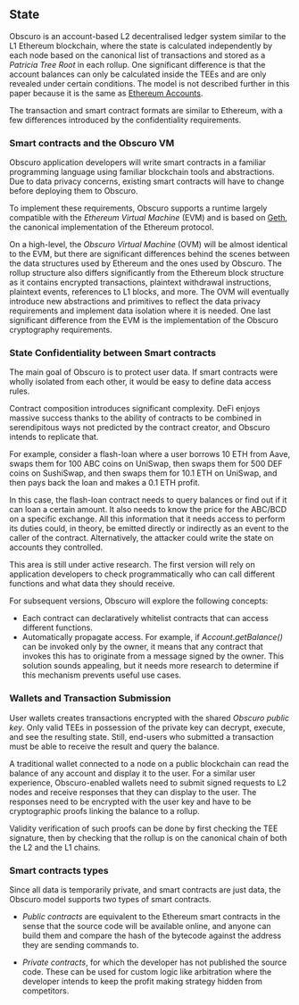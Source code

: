 ## State

Obscuro is an account-based L2 decentralised ledger system similar to the L1 Ethereum blockchain, where the state is calculated independently by each node based on the canonical list of transactions and stored as a _Patricia Tree Root_ in each rollup. One significant difference is that the account balances can only be calculated inside the TEEs and are only revealed under certain conditions.
The model is not described further in this paper because it is the same as [Ethereum Accounts](https://ethereum.org/en/developers/docs/accounts/).

The transaction and smart contract formats are similar to Ethereum, with a few differences introduced by the confidentiality requirements.


### Smart contracts and the Obscuro VM

Obscuro application developers will write smart contracts in a familiar programming language using familiar blockchain tools and abstractions.
Due to data privacy concerns, existing smart contracts will have to change before deploying them to Obscuro.

To implement these requirements, Obscuro supports a runtime largely compatible with the _Ethereum Virtual Machine_ (EVM) and is based on [Geth](https://github.com/ethereum/go-ethereum), the canonical implementation of the Ethereum protocol.

On a high-level, the _Obscuro Virtual Machine_ (OVM) will be almost identical to the EVM, but there are significant differences behind the scenes between the data structures used by Ethereum and the ones used by Obscuro. The rollup structure also differs significantly from the Ethereum block structure as it contains encrypted transactions, plaintext withdrawal instructions, plaintext events, references to L1 blocks, and more. The OVM will eventually introduce new abstractions and primitives to reflect the data privacy requirements and implement data isolation where it is needed. One last significant difference from the EVM is the implementation of the Obscuro cryptography requirements.


### State Confidentiality between Smart contracts

The main goal of Obscuro is to protect user data. If smart contracts were wholly isolated from each other, it would be easy to define data access rules.

Contract composition introduces significant complexity. DeFi enjoys massive success thanks to the ability of contracts to be combined in serendipitous ways not predicted by the contract creator, and Obscuro intends to replicate that.

For example, consider a flash-loan where a user borrows 10 ETH from Aave, swaps them for 100 ABC coins on UniSwap, then swaps them for 500 DEF coins on SushiSwap, and then swaps them for 10.1 ETH on UniSwap, and then pays back the loan and makes a 0.1 ETH profit.

In this case, the flash-loan contract needs to query balances or find out if it can loan a certain amount. It also needs to know the price for the ABC/BCD on a specific exchange. All this information that it needs access to perform its duties could, in theory, be emitted directly or indirectly as an event to the caller of the contract. Alternatively, the attacker could write the state on accounts they controlled.

This area is still under active research. The first version will rely on application developers to check programmatically who can call different functions and what data they should receive.

For subsequent versions, Obscuro will explore the following concepts:
* Each contract can declaratively whitelist contracts that can access different functions.
* Automatically propagate access. For example, if _Account.getBalance()_ can be invoked only by the owner, it means that any contract that invokes this has to originate from a message signed by the owner. This solution sounds appealing, but it needs more research to determine if this mechanism prevents useful use cases.

###  Wallets and Transaction Submission
User wallets creates transactions encrypted with the shared _Obscuro public key_. Only valid TEEs in possession of the private key can decrypt, execute, and see the resulting state. Still, end-users who submitted a transaction must be able to receive the result and query the balance.

A traditional wallet connected to a node on a public blockchain can read the balance of any account and display it to the user. For a similar user experience, Obscuro-enabled wallets need to submit signed requests to L2 nodes and receive responses that they can display to the user. The responses need to be encrypted with the user key and have to be cryptographic proofs linking the balance to a rollup.

Validity verification of such proofs can be done by first checking the TEE signature, then by checking that the rollup is on the canonical chain of both the L2 and the L1 chains.

###  Smart contracts types

Since all data is temporarily private, and smart contracts are just data, the Obscuro model supports two types of smart contracts.

 - _Public contracts_ are equivalent to the Ethereum smart contracts in the sense that the source code will be available online, and anyone can build them and compare the hash of the bytecode against the address they are sending commands to.

 - _Private contracts_, for which the developer has not published the source code. These can be used for custom logic like arbitration where the developer intends to keep the profit making strategy hidden from competitors.


